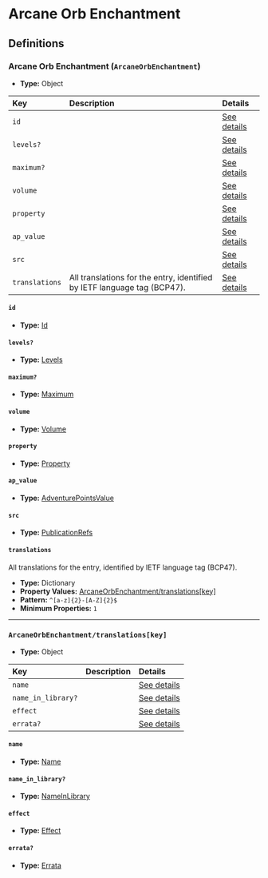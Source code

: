# Arcane Orb Enchantment

## Definitions

### <a name="ArcaneOrbEnchantment"></a> Arcane Orb Enchantment (`ArcaneOrbEnchantment`)

- **Type:** Object

Key | Description | Details
:-- | :-- | :--
`id` |  | <a href="#ArcaneOrbEnchantment/id">See details</a>
`levels?` |  | <a href="#ArcaneOrbEnchantment/levels">See details</a>
`maximum?` |  | <a href="#ArcaneOrbEnchantment/maximum">See details</a>
`volume` |  | <a href="#ArcaneOrbEnchantment/volume">See details</a>
`property` |  | <a href="#ArcaneOrbEnchantment/property">See details</a>
`ap_value` |  | <a href="#ArcaneOrbEnchantment/ap_value">See details</a>
`src` |  | <a href="#ArcaneOrbEnchantment/src">See details</a>
`translations` | All translations for the entry, identified by IETF language tag (BCP47). | <a href="#ArcaneOrbEnchantment/translations">See details</a>

#### <a name="ArcaneOrbEnchantment/id"></a> `id`

- **Type:** <a href="../_Activatable.md#Id">Id</a>

#### <a name="ArcaneOrbEnchantment/levels"></a> `levels?`

- **Type:** <a href="../_Activatable.md#Levels">Levels</a>

#### <a name="ArcaneOrbEnchantment/maximum"></a> `maximum?`

- **Type:** <a href="../_Activatable.md#Maximum">Maximum</a>

#### <a name="ArcaneOrbEnchantment/volume"></a> `volume`

- **Type:** <a href="../_Activatable.md#Volume">Volume</a>

#### <a name="ArcaneOrbEnchantment/property"></a> `property`

- **Type:** <a href="../_Activatable.md#Property">Property</a>

#### <a name="ArcaneOrbEnchantment/ap_value"></a> `ap_value`

- **Type:** <a href="../_Activatable.md#AdventurePointsValue">AdventurePointsValue</a>

#### <a name="ArcaneOrbEnchantment/src"></a> `src`

- **Type:** <a href="../source/_PublicationRef.md#PublicationRefs">PublicationRefs</a>

#### <a name="ArcaneOrbEnchantment/translations"></a> `translations`

All translations for the entry, identified by IETF language tag (BCP47).

- **Type:** Dictionary
- **Property Values:** <a href="#ArcaneOrbEnchantment/translations[key]">ArcaneOrbEnchantment/translations[key]</a>
- **Pattern:** `^[a-z]{2}-[A-Z]{2}$`
- **Minimum Properties:** `1`

---

### <a name="ArcaneOrbEnchantment/translations[key]"></a> `ArcaneOrbEnchantment/translations[key]`

- **Type:** Object

Key | Description | Details
:-- | :-- | :--
`name` |  | <a href="#ArcaneOrbEnchantment/translations[key]/name">See details</a>
`name_in_library?` |  | <a href="#ArcaneOrbEnchantment/translations[key]/name_in_library">See details</a>
`effect` |  | <a href="#ArcaneOrbEnchantment/translations[key]/effect">See details</a>
`errata?` |  | <a href="#ArcaneOrbEnchantment/translations[key]/errata">See details</a>

#### <a name="ArcaneOrbEnchantment/translations[key]/name"></a> `name`

- **Type:** <a href="../_Activatable.md#Name">Name</a>

#### <a name="ArcaneOrbEnchantment/translations[key]/name_in_library"></a> `name_in_library?`

- **Type:** <a href="../_Activatable.md#NameInLibrary">NameInLibrary</a>

#### <a name="ArcaneOrbEnchantment/translations[key]/effect"></a> `effect`

- **Type:** <a href="../_Activatable.md#Effect">Effect</a>

#### <a name="ArcaneOrbEnchantment/translations[key]/errata"></a> `errata?`

- **Type:** <a href="../source/_Erratum.md#Errata">Errata</a>
